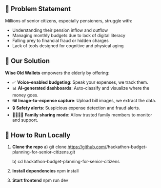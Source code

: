## 🌟 Problem Statement

Millions of senior citizens, especially pensioners, struggle with:
- Understanding their pension inflow and outflow
- Managing monthly budgets due to lack of digital literacy
- Falling prey to financial fraud or hidden charges
- Lack of tools designed for cognitive and physical aging


## 🎯 Our Solution

**Wise Old Wallets** empowers the elderly by offering:
- ✅ **Voice-enabled budgeting**: Speak your expenses, we track them.
- 📊 **AI-generated dashboards**: Auto-classify and visualize where the money goes.
- 🖼️ **Image-to-expense capture**: Upload bill images, we extract the data.
- 🔒 **Safety alerts**: Suspicious expense detection and fraud alerts.
- 👨‍👩‍👧‍👦 **Family sharing mode**: Allow trusted family members to monitor and support.

## 🚀 How to Run Locally

1. **Clone the repo**
    a) git clone https://github.com/<your-username>/hackathon-budget-planning-for-senior-citizens.git

    b) cd hackathon-budget-planning-for-senior-citizens

2. **Install dependencies** 
    npm install

3. **Start frontend**
    npm run dev  
